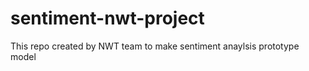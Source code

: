 # sentiment-nwt-project

This repo created by NWT team to make sentiment anaylsis prototype model



